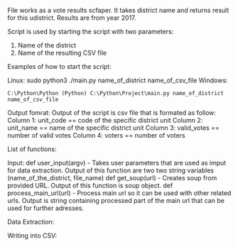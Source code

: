 File works as a vote results scfaper. It takes district name and returns result for this udistrict. Results are from year 2017.

Script is used by starting the script with two parameters:
  1. Name of the district
  2. Name of the resulting CSV file
  
Examples of how to start the script:

  Linux:
    sudo python3 ./main.py name_of_district name_of_csv_file
  Windows:
  
    C:\Python\Python (Python) C:\Python\Project\main.py name_of_district name_of_csv_file
    
Output fomrat:
  Output of the script is csv file that is formated as follow:
    Column 1: unit_code  == code of the specific district unit
    Column 2: unit_name  == name of the specific district unit
    Column 3: valid_votes  == number of valid votes
    Column 4: voters  == number of voters
    
List of functions:

  Input:
    def user_input(argv) - Takes user parameters that are used as imput for data extraction. Output of this function are two two string variables             (name_of_the_district, file_name)
    def get_soup(url) - Creates soup from provided URL. Output of this function is soup object.
    def process_main_url(url) - Process main url so it can be used with other related urls. Output is string containing processed part of the main url that can be used for further adresses.

  Data Extraction:
    
    
  
  Writing into CSV:
  
  

